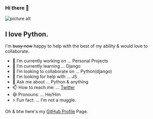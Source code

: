### Hi there 👋


![picture alt](https://media.giphy.com/media/3bzQ35TGdDY9GDv6CJ/giphy.gif "HI")


## I love Python.
I'm ~~busy now~~ happy to help with the best of my ability & would love to collaborate. 



- 🔭 I’m currently working on ... Personal Projects
- 🌱 I’m currently learning ... Django
- 👯 I’m looking to collaborate on ... Python(django)
- 🤔 I’m looking for help with ... JS
- 💬 Ask me about ... Python & anything
- 📫 How to reach me: ... [Twitter](https://twitter.com/7firebolt)
- 😄 Pronouns: ... He/Him
- ⚡ Fun fact: ... I'm not a muggle.

Oh & btw here's my [GitHub Profile](https://firebolt7.github.io/ "Firebolt7") Page.
